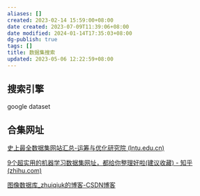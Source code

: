 ```yaml
---
aliases: []
created: 2023-02-14 15:59:00+08:00
date created: 2023-07-09T11:39:06+08:00
date modified: 2024-01-14T17:35:03+08:00
dg-publish: true
tags: []
title: 数据集搜索
updated: 2023-05-06 12:22:59+08:00
---
```


## 搜索引擎
google dataset

## 合集网址
[史上最全数据集网站汇总-运筹与优化研究院 (lntu.edu.cn)](https://ioda.lntu.edu.cn/info/1145/1149.htm)

[9个超实用的机器学习数据集网址，都给你整理好啦(建议收藏) - 知乎 (zhihu.com)](https://zhuanlan.zhihu.com/p/355916212)

[图像数据库_zhuiqiuk的博客-CSDN博客](https://blog.csdn.net/zhuiqiuk/article/details/73497982)